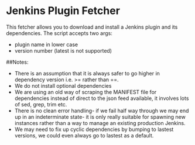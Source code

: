Jenkins Plugin Fetcher
=====================

This fetcher allows you to download and install a Jenkins plugin and its dependencies.
The script accepts two args:
-  plugin name in lower case
-  version number (latest is not supported)

##Notes:

- There is an assumption that it is always safer to go higher in dependency version i.e. >= rather than ==.
- We do not install optional dependencies
- We are using an old way of scraping the MANIFEST file for dependencies instead of direct to the json feed available, it involves lots of sed, grep, trim etc.
- There is no clean error handling- if we fail half way through we may end up in an indeterminate state- it is only really suitable for spawning new instances rather than a way to manage an existing production Jenkins.
- We may need to fix up cyclic dependencies by bumping to lastest versions, we could even always go to lastest as a default.
 
